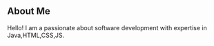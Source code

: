## About Me
Hello! I am a passionate about software development with expertise in Java,HTML,CSS,JS.
